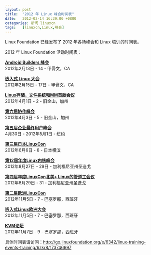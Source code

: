 ```yaml
---
layout: post
title:	"2012 年 Linux 峰会时间表"
date:	2012-02-14 16:39:00 +0800 
categories:	新闻 linuxcn 
tags:	[linuxcn,Linux,峰会]
---
```



Linux Foundation 已经发布了 2012 年各场峰会和 Linux 培训的时间表。


2012 年 Linux Foundation 活动时间表：  
  



**[Android Builders 峰会](http://go.linuxfoundation.org/e/6342/vents-android-builders-summit/6zkrl/173746997)**  
2012年2月13日 - 14 - 甲骨文，CA


**[嵌入式 Linux 大会](http://go.linuxfoundation.org/e/6342/ents-embedded-linux-conference/6zkrx/173746997)**  
2012年2月15日 - 17日 - 甲骨文，CA


[**Linux存储，文件系统和MM首脑会议**](http://go.linuxfoundation.org/e/6342/vents-lsfmm-summit/6zksl/173746997)  
2012年4月1日 - 2 - 旧金山，加州


[**第六届协作峰会**](http://go.linuxfoundation.org/e/6342/vents-collaboration-summit/6zkt8/173746997)  
2012年4月3日 - 5 - 旧金山，加州


[**第五届企业最终用户峰会**](http://go.linuxfoundation.org/e/6342/nts-enterprise-end-user-summit/6zktx/173746997)  
4月30日 - 2012年5月1日 - 纽约


**[第三届日本LinuxCon](http://go.linuxfoundation.org/e/6342/vents-linuxcon-japan/6zkvl/173746997)**  
2012年6月6日 - 8 - 日本横滨


**[第12届年度Linux内核峰会](http://go.linuxfoundation.org/e/6342/events-linux-kernel-summit/6zlcl/173746997)**  
2012年8月27日 - 29日 - 加利福尼亚州圣迭戈


**[第四届年度LinuxCon北美+ Linux的管道工会议](http://go.linuxfoundation.org/e/6342/vents-linuxcon/6zkwx/173746997)**  
2012年8月29日 - 31 - 加利福尼亚州圣迭戈


**[第二届欧洲LinuxCon](http://go.linuxfoundation.org/e/6342/events-linuxcon-europe/6zld8/173746997)**  
2012年11月5日 - 7 - 巴塞罗那，西班牙


[**嵌入式Linux欧洲大会**](http://go.linuxfoundation.org/e/6342/bedded-linux-conference-europe/6zky8/173746997)  
2012年11月5日 - 7 - 巴塞罗那，西班牙


[**KVM论坛**](http://go.linuxfoundation.org/e/6342/events-kvm-forum/6zldx/173746997)  
2012年11月7日 - 9 - 巴塞罗那，西班牙


具体时间表请访问：<http://go.linuxfoundation.org/e/6342/linux-training-events-training/6zkr8/173746997>
